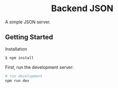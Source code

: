 <p align="center">
    <h1 align="center">Backend JSON</h1>
  </a>
</p>
A simple JSON server.

## Getting Started

Installation

```bash
$ npm install
```

First, run the development server:

```bash
# run development
npm run dev

